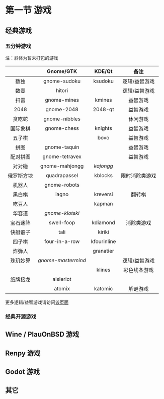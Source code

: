 # 第一节 游戏

## 经典游戏

### 五分钟游戏

注：斜体为暂未打包的游戏

|       | Gnome/GTK          | KDE/Qt      | 备注      |
|:-----:|:------------------:|:-----------:|:-------:|
| 数独    | gnome-sudoku       | ksudoku     | 逻辑/益智游戏 |
| 数壹    | hitori             |             | 逻辑/益智游戏 |
| 扫雷    | gnome-mines        | kmines      | 益智游戏    |
| 2048  | gnome-2048         | 2048-qt     | 益智游戏    |
| 贪吃蛇   | gnome-nibbles      |             | 休闲游戏    |
| 国际象棋  | gnome-chess        | knights     | 益智游戏    |
| 五子棋   |                    | bovo        | 益智游戏    |
| 拼图    | gnome-taquin       |             | 益智游戏    |
| 配对拼图  | gnome-tetravex     |             | 益智游戏    |
| 对对碰   | gnome-mahjongg     | *kajongg*   |         |
| 俄罗斯方块 | quadrapassel       | kblocks     | 限时消除类游戏 |
| 机器人   | gnome-robots       |             |         |
| 黑白棋   | iagno              | kreversi    | 翻转棋     |
| 吃豆人   |                    | kapman      |         |
| 华容道   | *gnome-klotski*    |             |         |
| 宝石迷阵  | swell-foop         | kdiamond    | 消除类游戏   |
| 快艇骰子  | tali               | kiriki      |         |
| 四子棋   | four-in-a-row      | kfourinline |         |
| 炸弹人   |                    | granatier   |         |
| 珠玑妙算  | *gnome-mastermind* |             | 逻辑/益智游戏 |
|       |                    | klines      | 彩色线条游戏  |
| 纸牌接龙  | aisleriot          |             |         |
|       | atomix             | katomic     | 解谜游戏    |

更多逻辑/益智游戏请访问[该页面](https://cn.puzzle-sudoku.com/)

### 经典开源游戏

## Wine / PlauOnBSD 游戏

## Renpy 游戏

## Godot 游戏

## 其它
